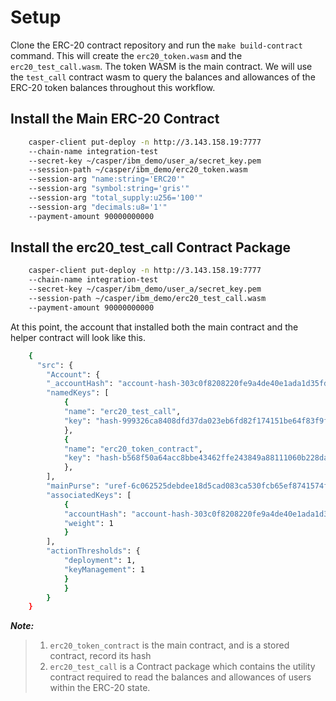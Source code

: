 # Setup

Clone the ERC-20 contract repository and run the `make build-contract` command. This will create the `erc20_token.wasm` and the `erc20_test_call.wasm`. The token WASM is the main contract. We will use the `test_call` contract wasm to query the balances and allowances of the ERC-20 token balances throughout this workflow.

## Install the Main ERC-20 Contract

```bash
    casper-client put-deploy -n http://3.143.158.19:7777
    --chain-name integration-test
    --secret-key ~/casper/ibm_demo/user_a/secret_key.pem
    --session-path ~/casper/ibm_demo/erc20_token.wasm
    --session-arg "name:string='ERC20'"
    --session-arg "symbol:string='gris'"
    --session-arg "total_supply:u256='100'"
    --session-arg "decimals:u8='1'"
    --payment-amount 90000000000
```

## Install the erc20_test_call Contract Package

```bash
    casper-client put-deploy -n http://3.143.158.19:7777
    --chain-name integration-test
    --secret-key ~/casper/ibm_demo/user_a/secret_key.pem
    --session-path ~/casper/ibm_demo/erc20_test_call.wasm
    --payment-amount 90000000000
```

At this point, the account that installed both the main contract and the helper contract will look like this.

```bash
    {
      "src": {
    	"Account": {
      	"_accountHash": "account-hash-303c0f8208220fe9a4de40e1ada1d35fdd6c678877908f01fddb2a56502d67fd",
      	"namedKeys": [
        	{
          	"name": "erc20_test_call",
          	"key": "hash-999326ca8408dfd37da023eb6fd82f174151be64f83f9fb837632a0d69fd4c7e"
        	},
        	{
          	"name": "erc20_token_contract",
          	"key": "hash-b568f50a64acc8bbe43462ffe243849a88111060b228dacb8f08d42e26985180"
        	},
      	],
      	"mainPurse": "uref-6c062525debdee18d5cad083ca530fcb65ef8741574fba4c97673f4ed00093f7-007",
      	"associatedKeys": [
        	{
          	"accountHash": "account-hash-303c0f8208220fe9a4de40e1ada1d35fdd6c678877908f01fddb2a56502d67fd",
          	"weight": 1
        	}
      	],
      	"actionThresholds": {
        	"deployment": 1,
        	"keyManagement": 1
      	    }
    	    }
        }
    }
```

**_Note:_**

> 1. `erc20_token_contract` is the main contract, and is a stored contract, record its hash
> 2. `erc20_test_call` is a Contract package which contains the utility contract required to read the balances and allowances of users within the ERC-20 state.
